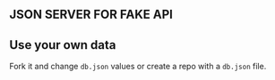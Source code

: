 ## JSON SERVER FOR FAKE API

## Use your own data

Fork it and change `db.json` values or create a repo with a `db.json` file.
